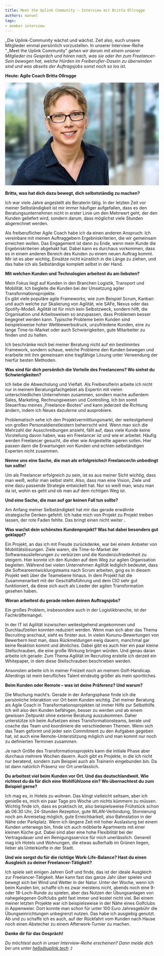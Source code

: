 ```yaml
---
title: Meet the Uplink Community – Interview mit Britta Ollrogge
authors: manuel
tags:
- member interview
---
```


_Die Uplink-Community wächst und wächst. Zeit also, euch unsere Mitglieder einmal persönlich vorzustellen. In unserer Interview-Reihe "_Meet the Uplink Community" _gehen wir darum mit einem unserer Mitglieder ins Gespräch und hören nach, was sie oder ihn zum Freelancer-Sein bewogen hat, welche Hürden im Freiberufler-Dasein zu überwinden sind und was abseits der Auftragsjobs sonst noch so los ist._

**Heute: Agile Coach Britta Ollrogge**

![](2018_10_22-Britta-Ollrogge-Pressefoto-Panorama-2x3-WEB.jpg)

**Britta, was hat dich dazu bewegt, dich selbstständig zu machen?**

Ich war viele Jahre angestellt als Beraterin tätig. In der letzten Zeit vor meiner Selbständigkeit ist mir immer häufiger aufgefallen, dass es den Beratungsunternehmen nicht in erster Linie um den Mehrwert geht, der den Kunden geliefert wird, sondern darum, dass möglichst viele Stunden abgerechnet werden.

Als freiberuflicher Agile Coach habe ich da einen anderen Anspruch: Ich vereinbare mit meinen Auftraggebern Ergebniskriterien, die wir gemeinsam erreichen wollen. Das Engagement ist dann zu Ende, wenn mein Kunde die Ergebniskriterien abgehakt hat. Dabei kann es durchaus vorkommen, dass es in einem anderen Bereich des Kunden zu einem neuen Auftrag kommt. Mir ist es aber wichtig, Einsätze nicht künstlich in die Länge zu ziehen, und das habe ich als Selbständige komplett selbst in der Hand.

**Mit welchen Kunden und Technologien arbeitest du am liebsten?**

Mein Fokus liegt auf Kunden in den Branchen Logistik, Transport und Mobilität. Ich begleite die Kunden bei der Umsetzung agiler Transformationsprojekte.   
Es gibt viele populäre agile Frameworks, wie zum Beispiel Scrum, Kanban und auch welche zur Skalierung von Agilität, wie SAFe, Nexus oder das Spotify-Modell. Agilität ist für mich kein Selbstzweck, sondern hilft, die Organisation und Arbeitsweisen so anzupassen, dass Problemen besser begegnet werden kann. Typische Probleme beim Kunden sind beispielsweise hoher Wettbewerbsdruck, unzufriedene Kunden, eine zu lange Time-to-Market oder auch Schwierigkeiten, gute Mitarbeiter zu finden und zu halten.

Ich beschränke mich bei meiner Beratung nicht auf ein bestimmtes Framework, sondern schaue, welche Probleme den Kunden bewegen und erarbeite mit ihm gemeinsam eine tragfähige Lösung unter Verwendung der hierfür besten Methoden.

**Was sind für dich persönlich die Vorteile des Freelancens? Wo siehst du Schwierigkeiten?**

Ich liebe die Abwechslung und Vielfalt. Als Freiberuflerin arbeite ich nicht nur in meinem Beratungsfachgebiet als Expertin mit vielen unterschiedlichen Unternehmen zusammen, sondern mache außerdem Sales, Marketing, Rechnungswesen und Controlling. Ich bin somit Steuerfrau meines „Freelance-Bootes“ und kann jederzeit die Richtung ändern, indem ich Neues dazulerne und ausprobiere.

Problematisch sehe ich den Projektvermittlungsmarkt, der weitestgehend von großen Personaldienstleistern beherrscht wird. Wenn man sich die Mehrzahl der Ausschreibungen ansieht, fällt auf, dass viele Kunde keine Vorstellung davon haben, was ein Freelancer ist und wie er arbeitet. Häufig werden Freelancer gesucht, die eher wie Angestellte agieren sollen. Hier passen dann die Erwartungen von Kunden und echten selbständigen Experten nicht zusammen.

**Nenne uns eine Sache, die man als erfolgreiche/r Freelancer/in unbedingt tun sollte!**

Um als Freelancer erfolgreich zu sein, ist es aus meiner Sicht wichtig, dass man weiß, wofür man selbst steht. Also, dass man eine Vision, Ziele und eine dazu passende Strategie entwickelt hat. Nur so weiß man, wozu man da ist, wohin es geht und ob man auf dem richtigen Weg ist.

**Und eine Sache, die man auf gar keinen Fall tun sollte?**

Am Anfang meiner Selbständigkeit hat mir das gerade erwähnte strategische Denken gefehlt. Ich habe mich von Projekt zu Projekt treiben lassen, der rote Faden fehlte. Das bringt einen nicht weiter **.**

**Was war/ist dein schönstes Kundenprojekt? Was hat dabei besonders gut geklappt?**

Ein Projekt, an das ich mit Freude zurückdenke, war bei einem Anbieter von Mobilitätslösungen. Ziele waren, die Time-to-Market der Softwareauslieferungen zu verkürzen und die Kundenzufriedenheit zu steigern. Hier konnte ich den Kunden auf dem Weg zur agilen Organisation begleiten. Während bei vielen Unternehmen Agilität lediglich bedeutet, dass die Softwareentwicklungsteams nach Scrum arbeiten, ging es in diesem Projekt weit über die Teamebene hinaus. In dem Projekt hat die Zusammenarbeit mit der Geschäftsführung und dem CIO sehr gut funktioniert, da diese sich auch als Leader der agilen Transformation gesehen haben.

**Woran arbeitest du gerade neben deinen Auftragsjobs?**

Ein großes Problem, insbesondere auch in der Logistikbranche, ist der Fachkräftemangel.

In der IT ist Agilität inzwischen weitestgehend angekommen und Durchlaufzeiten konnten reduziert werden. Wenn man sich aber das Thema Recruiting anschaut, sieht es finster aus. In vielen Kununu-Bewertungen von Bewerbern liest man, dass Rückmeldungen ewig dauern, manchmal gar keine Reaktion kommt und ähnliches. Dabei gibt es auch hier ein paar kleine Stellschrauben, die eine große Wirkung bringen würden. Und genau daran arbeite ich gerade: Zum Thema Agilität im Recruiting erstelle ich derzeit ein Whitepaper, in dem diese Stellschrauben beschrieben werden.

Ansonsten arbeite ich in meiner Freizeit noch an meinem Golf-Handicap. Allerdings ist mein berufliches Talent eindeutig größer als mein sportliches.

**Beim Kunden oder Remote – was ist deine Präferenz? Und warum?**

Die Mischung macht‘s. Gerade in der Anfangsphase finde ich die persönliche Interaktion vor Ort beim Kunden wichtig. Ziel meiner Beratung als Agile Coach in Transformationsprojekten ist immer Hilfe zur Selbsthilfe. Ich will also den Kunden befähigen, besser zu werden und ab einem gewissen Zeitpunkt ohne externe Beratung auszukommen. Daher unterstütze ich beim Aufsetzen eines Transformationsteams, berate und coache das Team und koordiniere die verschiedenen Themen. Wenn sich das Team geformt und jeder sein Commitment zu den Aufgaben gegeben hat, ist auch eine Remote-Unterstützung möglich und man kommt nur noch zu definierten Terminen zusammen.

Je nach Größe des Transformationsprojekts kann die initiale Phase aber durchaus mehrere Wochen dauern. Auch gibt es Projekte, in die ich nicht nur beratend, sondern zum Beispiel auch als Trainerin eingebunden bin. Da ist dann natürlich Präsenz vor Ort unerlässlich.

**Du arbeitest viel beim Kunden vor Ort. Und das deutschlandweit. Wie richtest du da für dich eine Wohlfühlzone ein? Wo übernachtest du zum Beispiel gerne?**

Ich mag es, in Hotels zu wohnen. Das klingt vielleicht seltsam, aber ich genieße es, mich ein paar Tage pro Woche um nichts kümmern zu müssen. Wichtig finde ich, dass es praktisch ist, also beispielsweise Frühstück schon ab 06:30 Uhr, 24-Stunden Rezeption, gute WLAN-Verbindung, Stornierung noch am Anreisetag möglich, gute Erreichbarkeit, also Bahnstation in der Nähe oder Parkplatz. Wenn ich längere Zeit mit hoher Auslastung bei einem Kunden unterwegs bin, finde ich auch möblierte Apartments mit einer kleinen Küche gut. Dabei sind aber eine hohe Flexibilität bei der Vertragsdauer und ein Reinigungsservice für mich unerlässlich. Generell mag ich Hotels und Wohnungen, die etwas außerhalb im Grünen liegen, lieber als Unterkünfte in der Stadt.

**Und wie sorgst du für die richtige Work-Life-Balance? Hast du einen Ausgleich zu deiner Freelancer-Tätigkeit?**

Ich spiele seit einigen Jahren Golf und finde, das ist der ideale Ausgleich zur Freelancer-Tätigkeit. Man kann fast das ganze Jahr über spielen und bewegt sich bei Wind und Wetter in der Natur. Unter der Woche, wenn ich beim Kunden bin, schaffe ich es zwar meistens nicht, abends noch eine 9- oder 18-Loch-Runde zu spielen, aber das Nutzen der Übungsanlagen von nahegelegenen Golfclubs geht fast immer und kostet nicht viel. Bei einem meiner letzten Projekte war ich beispielsweise in der Nähe eines Golfclubs in Appenweier. Dort konnte man schon für unter 100 Euro Jahresgebühr die Übungseinrichtungen unbegrenzt nutzen. Das habe ich ausgiebig genutzt. Ab und zu schaffe ich es auch, auf der Rückfahrt vom Kunden nach Hause noch einen Abstecher zu einem Afterwork-Turnier zu machen.

**Danke dir für das Gespräch!**

_Du möchtest auch in unser Interview-Reihe erscheinen? Dann melde dich bei uns unter [hello@uplink.tech](mailto:hello@uplink.tech) :)_
